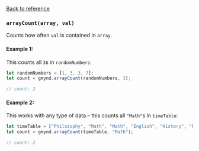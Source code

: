 [Back to reference](../README.md)

### `arrayCount(array, val)`

Counts how often `val` is contained in `array`.

#### Example 1:

This counts all `3`s in `randomNumbers`:
```javascript
let randomNumbers = [1, 3, 3, 7];
let count = gmynd.arrayCount(randomNumbers, 3);

// count: 2
```

#### Example 2:

This works with any type of data – this counts all `"Math"`s in `timeTable`:
```javascript
let timeTable = ["Philosophy", "Math", "Math", "English", "History", "Physics"];
let count = gmynd.arrayCount(timeTable, "Math");

// count: 2
```